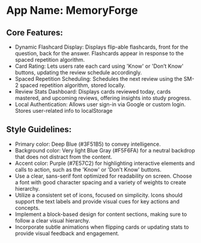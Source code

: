 # **App Name**: MemoryForge

## Core Features:

- Dynamic Flashcard Display: Displays flip-able flashcards, front for the question, back for the answer. Flashcards appear in response to the spaced repetition algorithm.
- Card Rating: Lets users rate each card using 'Know' or 'Don’t Know' buttons, updating the review schedule accordingly.
- Spaced Repetition Scheduling: Schedules the next review using the SM-2 spaced repetition algorithm, stored locally.
- Review Stats Dashboard: Displays cards reviewed today, cards mastered, and upcoming reviews, offering insights into study progress.
- Local Authentication: Allows user sign-in via Google or custom login. Stores user-related info to localStorage

## Style Guidelines:

- Primary color: Deep Blue (#3F51B5) to convey intelligence.
- Background color: Very light Blue Gray (#F5F6FA) for a neutral backdrop that does not distract from the content.
- Accent color: Purple (#7E57C2) for highlighting interactive elements and calls to action, such as the 'Know' or 'Don't Know' buttons.
- Use a clear, sans-serif font optimized for readability on screen. Choose a font with good character spacing and a variety of weights to create hierarchy.
- Utilize a consistent set of icons, focused on simplicity. Icons should support the text labels and provide visual cues for key actions and concepts.
- Implement a block-based design for content sections, making sure to follow a clear visual hierarchy.
- Incorporate subtle animations when flipping cards or updating stats to provide visual feedback and engagement.